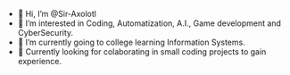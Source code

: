 - 👋 Hi, I’m @Sir-Axolotl
- 👀 I’m interested in Coding, Automatization, A.I., Game development and CyberSecurity.
- 🌱 I’m currently going to college learning Information Systems.
- 💞️ Currently looking for colaborating in small coding projects to gain experience.

